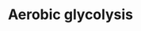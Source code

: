 ---
annotations:
- id: PW:0000025
  parent: classic metabolic pathway
  type: Pathway Ontology
  value: glycolysis/gluconeogenesis pathway
- id: PW:0000641
  parent: regulatory pathway
  type: Pathway Ontology
  value: gluconeogenesis pathway
authors:
- KJanssen
- Egonw
- AlexanderPico
- DeSl
- MaintBot
- Eweitz
- Finterly
citedin:
- link: PMC8751594
description: 'Glycolysis is the metabolic pathway that converts glucose C6H12O6, into
  pyruvate, CH3COCOO- and H+. The free energy released in this process is used to
  form the ATP and NADH. This pathway was made during a research project at the UMCG,
  concerning changed glycolytic fluxes during the Warburg Effect. It is an extended
  version of the glycolysis pathway (WP534), and is descriptive of the content that
  is provided in the computer model of Shestov et al (2014). A second version, containing
  the content of the model itself as well as the corresponding supplement and article,
  can be found here [https://www.wikipathways.org/index.php/Pathway:WP4628]  This
  pathway was uploaded to provide a high resolution version to readers of the thesis.
  Description and pathway adapted from [https://www.wikipathways.org/index.php/Pathway:WP534]
  Referred article: Shestov et al., 2014 [https://www.ncbi.nlm.nih.gov/pubmed/25009227]'
last-edited: 2021-06-23
ndex: 4305bb46-8b6c-11eb-9e72-0ac135e8bacf
organisms:
- Homo sapiens
redirect_from:
- /index.php/Pathway:WP4629
- /instance/WP4629
revision: null
schema-jsonld:
- '@context': https://schema.org/
  '@id': https://wikipathways.github.io/pathways/WP4629.html
  '@type': Dataset
  creator:
    '@type': Organization
    name: WikiPathways
  description: 'Glycolysis is the metabolic pathway that converts glucose C6H12O6,
    into pyruvate, CH3COCOO- and H+. The free energy released in this process is used
    to form the ATP and NADH. This pathway was made during a research project at the
    UMCG, concerning changed glycolytic fluxes during the Warburg Effect. It is an
    extended version of the glycolysis pathway (WP534), and is descriptive of the
    content that is provided in the computer model of Shestov et al (2014). A second
    version, containing the content of the model itself as well as the corresponding
    supplement and article, can be found here [https://www.wikipathways.org/index.php/Pathway:WP4628]  This
    pathway was uploaded to provide a high resolution version to readers of the thesis.
    Description and pathway adapted from [https://www.wikipathways.org/index.php/Pathway:WP534]
    Referred article: Shestov et al., 2014 [https://www.ncbi.nlm.nih.gov/pubmed/25009227]'
  keywords:
  - ''
  - ADP
  - AK
  - ALD
  - AMP
  - ATP
  - ATPase
  - BPG
  - DHAP
  - ENO
  - Enzyme
  - F6P
  - FBP
  - G6P
  - GAP
  - GAPDH
  - GLU
  - GLUT
  - GLUe
  - GPI
  - H
  - HK
  - LAC
  - LACT
  - LACe
  - LDH
  - MAS
  - Metabolite
  - NAD
  - NADH
  - O2
  - O2e
  - OXPHOS
  - OXYT
  - P
  - PEP
  - PFK
  - PGK
  - PGM
  - PK
  - PYR
  - Pathway
  - TPI
  - _2PG
  - _3PG
  license: CC0
  name: Aerobic glycolysis
seo: CreativeWork
title: Aerobic glycolysis
wpid: WP4629
---